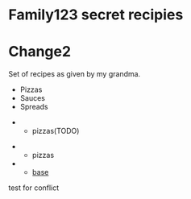 # Family123 secret recipies
# Change2

Set of recipes as given by my grandma. 

* Pizzas
* Sauces
* Spreads


- * pizzas(TODO)
+ * pizzas
+   - [base](./pizzas/base.md)


test for conflict

